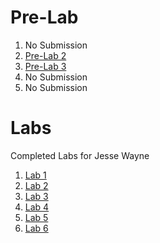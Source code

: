 # Pre-Lab

1. No Submission
2. [Pre-Lab 2](https://github.com/ziggydale45/Lab-02/blob/master/Pre-Lab-02.md)
3. [Pre-Lab 3](https://github.com/ziggydale45/Lab-02/blob/master/Pre-Lab-03.md)
4. No Submission
5. No Submission

# Labs

Completed Labs for Jesse Wayne



1. [Lab 1](https://github.com/ziggydale45/IDD-Fa18-Lab1/blob/master/README.md)
2. [Lab 2](https://github.com/ziggydale45/IDD-Fa19-Lab2)
3. [Lab 3](https://github.com/ziggydale45/IDD-Fa19-Lab3/blob/master/README.md)
4. [Lab 4](https://github.com/ziggydale45/IDD-Fa19-Lab4/blob/master/README.md)
5. [Lab 5](https://github.com/ziggydale45/Lab-02/blob/master/Lab-05.md)
6. [Lab 6](https://github.com/ziggydale45/IDD-Fa19-Lab6/blob/master/README.md)


